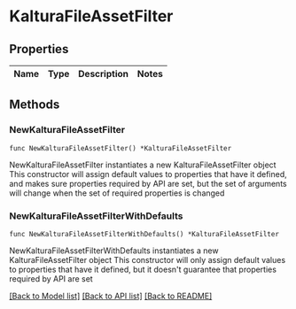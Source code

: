 # KalturaFileAssetFilter

## Properties

Name | Type | Description | Notes
------------ | ------------- | ------------- | -------------

## Methods

### NewKalturaFileAssetFilter

`func NewKalturaFileAssetFilter() *KalturaFileAssetFilter`

NewKalturaFileAssetFilter instantiates a new KalturaFileAssetFilter object
This constructor will assign default values to properties that have it defined,
and makes sure properties required by API are set, but the set of arguments
will change when the set of required properties is changed

### NewKalturaFileAssetFilterWithDefaults

`func NewKalturaFileAssetFilterWithDefaults() *KalturaFileAssetFilter`

NewKalturaFileAssetFilterWithDefaults instantiates a new KalturaFileAssetFilter object
This constructor will only assign default values to properties that have it defined,
but it doesn't guarantee that properties required by API are set


[[Back to Model list]](../README.md#documentation-for-models) [[Back to API list]](../README.md#documentation-for-api-endpoints) [[Back to README]](../README.md)


